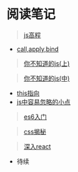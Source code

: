  #  阅读笔记 #

 > [js高程](https://github.com/LuoShengMen/StudyNotes/blob/master/readNotes/javascript%E9%AB%98%E7%BA%A7%E7%A8%8B%E5%BA%8F%E8%AE%BE%E8%AE%A1.md)
 
 * [call,apply,bind](https://github.com/LuoShengMen/StudyNotes/blob/master/readNotes/call%2Capply%2Cbing.md)

 >[你不知道的js(上)](https://github.com/LuoShengMen/StudyNotes/blob/master/readNotes/%E4%BD%A0%E4%B8%8D%E7%9F%A5%E9%81%93%E7%9A%84javascript.md)
 
 > [你不知道的js(中)]()
  * [this指向](https://github.com/LuoShengMen/StudyNotes/blob/master/readNotes/this%E6%8C%87%E5%90%91.md)
  * [js中容易忽略的小点](https://github.com/LuoShengMen/StudyNotes/blob/master/readNotes/js%E4%B8%AD%E5%AE%B9%E6%98%93%E5%BF%BD%E7%95%A5%E7%9A%84%E5%B0%8F%E7%82%B9.md)
  
 > [es6入门]()
 
 > [css揭秘]()
 
 > [深入react]()

 - 待续
